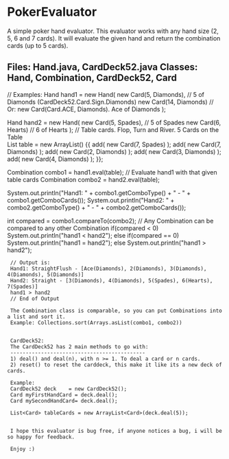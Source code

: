 # PokerEvaluator
A simple poker hand evaluator. This evaluator works with any hand size (2, 5, 6 and 7 cards). It will evaluate the given hand and return the combination cards (up to 5 cards). 

Files: Hand.java, CardDeck52.java
Classes: Hand, Combination, CardDeck52, Card
------------------------------------------------------------------

// Examples: 
Hand hand1 = new Hand(
               new Card(5, Diamonds), // 5 of Diamonds (CardDeck52.Card.Sign.Diamonds)
               new Card(14, Diamonds) // Or: new Card(Card.ACE, Diamonds). Ace of Diamonds
              );
             
Hand hand2 = new Hand(
               new Card(5, Spades), // 5 of Spades
               new Card(6, Hearts) // 6 of Hearts
              );
// Table cards. Flop, Turn and River. 5 Cards on the Table			
List<Card> table = new ArrayList<Card>() {{
				add(
						new Card(7, Spades)
				);
				add(
						new Card(7, Diamonds)
				);
				add(
						new Card(2, Diamonds)
				);
				add(
						new Card(3, Diamonds)
				);
				add(
						new Card(4, Diamonds)
				);
			}};
      
Combination combo1 = hand1.eval(table); // Evaluate hand1 with that given table cards
Combination combo2 = hand2.eval(table);
      
System.out.println("Hand1: " +  combo1.getComboType() + " - " + combo1.getComboCards());
System.out.println("Hand2: " + combo2.getComboType() + " - " + combo2.getComboCards());
			
int compared = combo1.compareTo(combo2); // Any Combination can be compared to any other Combination
if(compared < 0)
	System.out.println("hand1 < hand2");
else if(compared == 0)
	System.out.println("hand1 = hand2");
else
	System.out.println("hand1 > hand2");
     
     
     // Output is: 
     Hand1: StraightFlush - [Ace(Diamonds), 2(Diamonds), 3(Diamonds), 4(Diamonds), 5(Diamonds)]
     Hand2: Straight - [3(Diamonds), 4(Diamonds), 5(Spades), 6(Hearts), 7(Spades)]
     hand1 > hand2
     // End of Output
     
     The Combination class is comparable, so you can put Combinations into a list and sort it.
     Example: Collections.sort(Arrays.asList(combo1, combo2))
     
     
     CardDeck52:
     The CardDeck52 has 2 main methods to go with:
     --------------------------------------------
     1) deal() and deal(n), with n >= 1. To deal a card or n cards.
     2) reset() to reset the carddeck, this make it like its a new deck of cards.
     
     Example:
     CardDeck52 deck 	= new CardDeck52();
     Card myFirstHandCard = deck.deal();
     Card mySecondHandCard= deck.deal();
     
     List<Card> tableCards = new ArrayList<Card>(deck.deal(5));
     
     
     I hope this evaluator is bug free, if anyone notices a bug, i will be so happy for feedback.
     
     Enjoy :)
     
     
